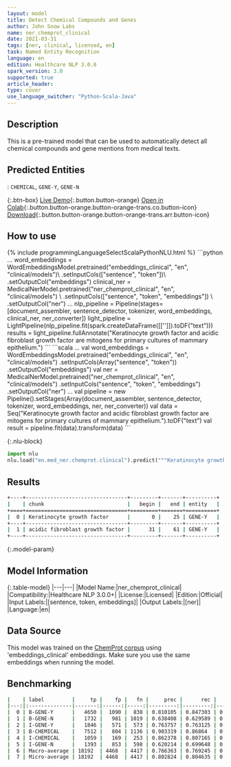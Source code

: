 ```yaml
---
layout: model
title: Detect Chemical Compounds and Genes
author: John Snow Labs
name: ner_chemprot_clinical
date: 2021-03-31
tags: [ner, clinical, licensed, en]
task: Named Entity Recognition
language: en
edition: Healthcare NLP 3.0.0
spark_version: 3.0
supported: true
article_header:
type: cover
use_language_switcher: "Python-Scala-Java"
---
```


## Description

This is a pre-trained model that can be used to automatically detect all chemical compounds and gene mentions from medical texts.

## Predicted Entities

: `CHEMICAL`, `GENE-Y`, `GENE-N`

{:.btn-box}
[Live Demo](https://demo.johnsnowlabs.com/healthcare/NER_CHEMPROT_CLINICAL/){:.button.button-orange}
[Open in Colab](https://colab.research.google.com/github/JohnSnowLabs/spark-nlp-workshop/blob/master/tutorials/streamlit_notebooks/healthcare/NER_CHEMPROT_CLINICAL.ipynb){:.button.button-orange.button-orange-trans.co.button-icon}
[Download](https://s3.amazonaws.com/auxdata.johnsnowlabs.com/clinical/models/ner_chemprot_clinical_en_3.0.0_3.0_1617208430062.zip){:.button.button-orange.button-orange-trans.arr.button-icon}

## How to use



<div class="tabs-box" markdown="1">
{% include programmingLanguageSelectScalaPythonNLU.html %}
```python
...
word_embeddings = WordEmbeddingsModel.pretrained("embeddings_clinical", "en", "clinical/models")\
.setInputCols(["sentence", "token"])\
.setOutputCol("embeddings")
clinical_ner = MedicalNerModel.pretrained("ner_chemprot_clinical", "en", "clinical/models") \
.setInputCols(["sentence", "token", "embeddings"]) \
.setOutputCol("ner")
...
nlp_pipeline = Pipeline(stages=[document_assembler, sentence_detector, tokenizer, word_embeddings, clinical_ner, ner_converter])
light_pipeline = LightPipeline(nlp_pipeline.fit(spark.createDataFrame([['']]).toDF("text")))
results = light_pipeline.fullAnnotate("Keratinocyte growth factor and acidic fibroblast growth factor are mitogens for primary cultures of mammary epithelium.")
```
```scala
...
val word_embeddings = WordEmbeddingsModel.pretrained("embeddings_clinical", "en", "clinical/models")
.setInputCols(Array("sentence", "token"))
.setOutputCol("embeddings")
val ner = MedicalNerModel.pretrained("ner_chemprot_clinical", "en", "clinical/models")
.setInputCols("sentence", "token", "embeddings") 
.setOutputCol("ner")
...
val pipeline = new Pipeline().setStages(Array(document_assembler, sentence_detector, tokenizer, word_embeddings, ner, ner_converter))
val data = Seq("Keratinocyte growth factor and acidic fibroblast growth factor are mitogens for primary cultures of mammary epithelium.").toDF("text")
val result = pipeline.fit(data).transform(data)
```


{:.nlu-block}
```python
import nlu
nlu.load("en.med_ner.chemprot.clinical").predict("""Keratinocyte growth factor and acidic fibroblast growth factor are mitogens for primary cultures of mammary epithelium.""")
```

</div>

## Results

```bash
+----+---------------------------------+---------+-------+----------+
|    | chunk                           |   begin |   end | entity   |
+====+=================================+=========+=======+==========+
|  0 | Keratinocyte growth factor      |       0 |    25 | GENE-Y   |
+----+---------------------------------+---------+-------+----------+
|  1 | acidic fibroblast growth factor |      31 |    61 | GENE-Y   |
+----+---------------------------------+---------+-------+----------+
```

{:.model-param}
## Model Information

{:.table-model}
|---|---|
|Model Name:|ner_chemprot_clinical|
|Compatibility:|Healthcare NLP 3.0.0+|
|License:|Licensed|
|Edition:|Official|
|Input Labels:|[sentence, token, embeddings]|
|Output Labels:|[ner]|
|Language:|en|

## Data Source

This model was trained on the <a href="https://biocreative.bioinformatics.udel.edu/"> ChemProt corpus</a> using 'embeddings_clinical' embeddings. Make sure you use the same embeddings when running the model.

## Benchmarking

```bash
|    | label         |     tp |    fp |   fn |     prec |      rec |       f1 |
|---:|:--------------|-------:|------:|-----:|---------:|---------:|---------:|
|  0 | B-GENE-Y      |   4650 |  1090 |  838 | 0.810105 | 0.847303 | 0.828286 |
|  1 | B-GENE-N      |   1732 |   981 | 1019 | 0.638408 | 0.629589 | 0.633968 |
|  2 | I-GENE-Y      |   1846 |   571 |  573 | 0.763757 | 0.763125 | 0.763441 |
|  3 | B-CHEMICAL    |   7512 |   804 | 1136 | 0.903319 | 0.86864  | 0.88564  |
|  4 | I-CHEMICAL    |   1059 |   169 |  253 | 0.862378 | 0.807165 | 0.833858 |
|  5 | I-GENE-N      |   1393 |   853 |  598 | 0.620214 | 0.699648 | 0.657541 |
|  6 | Macro-average | 18192  | 4468  | 4417 | 0.766363 | 0.769245 | 0.767801 |
|  7 | Micro-average | 18192  | 4468  | 4417 | 0.802824 | 0.804635 | 0.803729 |
```